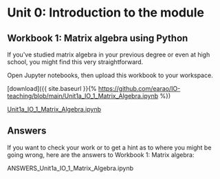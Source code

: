 # Unit 0: Introduction to the module

## Workbook 1: Matrix algebra using Python

If you've studied matrix algebra in your previous degree or even at high school, you might find this very straightforward.

Open Jupyter notebooks, then upload this workbook to your workspace. 

[download]({{ site.baseurl }}{% https://github.com/earao/IO-teaching/blob/main/Unit1a_IO_1_Matrix_Algebra.ipynb %})

[Unit1a_IO_1_Matrix_Algebra.ipynb](https://github.com/earao/IO-teaching/blob/main/Unit1a_IO_1_Matrix_Algebra.ipynb)

## Answers

If you want to check your work or to get a hint as to where you might be going wrong, here are the answers to Workbook 1: Matrix algebra:

ANSWERS_Unit1a_IO_1_Matrix_Algebra.ipynb
